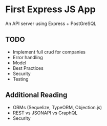 # First Express JS App

An API server using Express + PostGreSQL

## TODO

* Implement full crud for companies
* Error handling
* Model
* Best Practices
* Security
* Testing

## Additional Reading

* ORMs (Sequelize, TypeORM, Objection.js)
* REST vs JSONAPI vs GraphQL
* Security